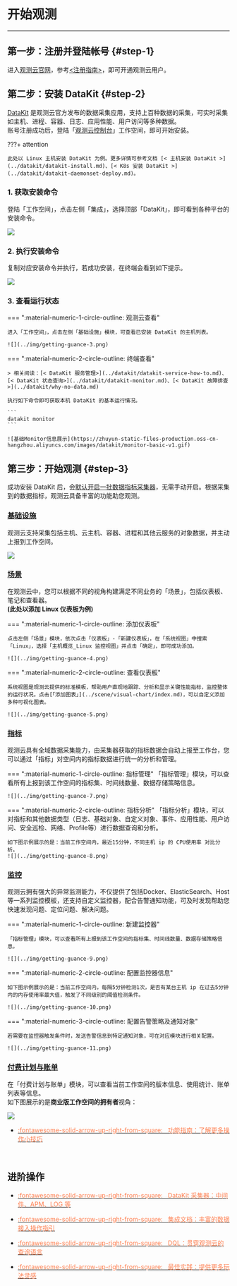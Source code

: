 # 开始观测
---

## 第一步：注册并登陆帐号 {#step-1}

进入[观测云官网](https://www.guance.com/)，参考[<注册指南>](../billing/commercial-register.md)，即可开通观测云用户。

## 第二步：安装 DataKit {#step-2}

[DataKit](../datakit/datakit-arch.md) 是观测云官方发布的数据采集应用，支持上百种数据的采集，可实时采集如主机、进程、容器、日志、应用性能、用户访问等多种数据。<br/>
账号注册成功后，登陆「[观测云控制台](https://console.guance.com/)」工作空间，即可开始安装。

???+ attention

    此处以 Linux 主机安装 DataKit 为例。更多详情可参考文档 [< 主机安装 DataKit >](../datakit/datakit-install.md)、[< K8s 安装 DataKit >](../datakit/datakit-daemonset-deploy.md)。

### 1. 获取安装命令

登陆「工作空间」，点击左侧「集成」，选择顶部「DataKit」，即可看到各种平台的安装命令。

![](../img/getting-guance-1.png)

### 2. 执行安装命令

复制对应安装命令并执行，若成功安装，在终端会看到如下提示。

![](../img/getting-guance-2.png)

### 3. 查看运行状态

<div class="grid" markdown>

=== ":material-numeric-1-circle-outline: 观测云查看"

    进入「工作空间」，点击左侧「基础设施」模块，可查看已安装 DataKit 的主机列表。

    ![](../img/getting-guance-3.png)

=== ":material-numeric-2-circle-outline: 终端查看"

    > 相关阅读：[< DataKit 服务管理>](../datakit/datakit-service-how-to.md)、[< DataKit 状态查询>](../datakit/datakit-monitor.md)、[< DataKit 故障排查>](../datakit/why-no-data.md)

    执行如下命令即可获取本机 DataKit 的基本运行情况。

    ```
    datakit monitor
    ```

    ![基础Monitor信息展示](https://zhuyun-static-files-production.oss-cn-hangzhou.aliyuncs.com/images/datakit/monitor-basic-v1.gif) 

</div>

## 第三步：开始观测 {#step-3}

成功安装 DataKit 后，会[默认开启一批数据指标采集器](../datakit/datakit-input-conf.md#default-enabled-inputs)，无需手动开启。根据采集到的数据指标，观测云具备丰富的功能助您观测。

### [基础设施](../infrastructure/index.md)

观测云支持采集包括主机、云主机、容器、进程和其他云服务的对象数据，并主动上报到工作空间。

![](../img/getting-guance-6.png)

### [场景](../scene/index.md)

在观测云中，您可以根据不同的视角构建满足不同业务的「场景」，包括仪表板、笔记和查看器。<br/>
**(此处以添加 Linux 仪表板为例)**

<div class="grid" markdown>

=== ":material-numeric-1-circle-outline: 添加仪表板"

    点击左侧「场景」模块，依次点击「仪表板」-「新建仪表板」，在「系统视图」中搜索「Linux」，选择「主机概览_Linux 监控视图」并点击「确定」，即可成功添加。

    ![](../img/getting-guance-4.png)

=== ":material-numeric-2-circle-outline: 查看仪表板"

    系统视图是观测云提供的标准模板，帮助用户直观地跟踪、分析和显示关键性能指标，监控整体的运行状况。点击[「添加图表」](../scene/visual-chart/index.md)，可以自定义添加多种可视化图表。

    ![](../img/getting-guance-5.png)

</div>


### [指标](../metrics/index.md)

观测云具有全域数据采集能力，由采集器获取的指标数据会自动上报至工作台，您可以通过「指标」对空间内的指标数据进行统一的分析和管理。

<div class="grid" markdown>

=== ":material-numeric-1-circle-outline: 指标管理"
    「指标管理」模块，可以查看所有上报到该工作空间的指标集、时间线数量、数据存储策略信息。

    ![](../img/getting-guance-7.png)

=== ":material-numeric-2-circle-outline: 指标分析"
    「指标分析」模块，可以对指标和其他数据类型（日志、基础对象、自定义对象、事件、应用性能、用户访问、安全巡检、网络、Profile等）进行数据查询和分析。

    如下图示例展示的是：当前工作空间内，最近15分钟，不同主机 ip 的 CPU使用率 对比分析。
    ![](../img/getting-guance-8.png)

</div>

### [监控](../monitoring/index.md)

观测云拥有强大的异常监测能力，不仅提供了包括Docker、ElasticSearch、Host等一系列监控模板，还支持自定义监控器，配合告警通知功能，可及时发现帮助您快速发现问题、定位问题、解决问题。

<div class="grid" markdown>

=== ":material-numeric-1-circle-outline: 新建监控器"

    「指标管理」模块，可以查看所有上报到该工作空间的指标集、时间线数量、数据存储策略信息。

    ![](../img/getting-guance-9.png)

=== ":material-numeric-2-circle-outline: 配置监控器信息"

    如下图示例展示的是：当前工作空间内，每隔5分钟检测1次，是否有某台主机 ip 在过去5分钟内的内存使用率最大值，触发了不同级别的阈值检测条件。

    ![](../img/getting-guance-10.png)

=== ":material-numeric-3-circle-outline: 配置告警策略及通知对象"

    若需要在监控器触发条件时，发送告警信息到特定通知对象，可在对应模块进行相关配置。

    ![](../img/getting-guance-11.png)

</div>

### [付费计划与账单](../billing/index.md)

在「付费计划与账单」模块，可以查看当前工作空间的版本信息、使用统计、账单列表等信息。<br/>
如下图展示的是**商业版工作空间的拥有者**视角：

![](../../billing/img/12.billing_1.png)


<div class="grid cards" markdown>

- [<font color="coral"> :fontawesome-solid-arrow-up-right-from-square: &nbsp; 功能指南：了解更多操作小技巧</font>](./function-details/explorer-search.md)

<br/>

</div>

## 进阶操作

<div class="grid cards" markdown>

- [<font color="coral"> :fontawesome-solid-arrow-up-right-from-square: &nbsp; DataKit 采集器：中间件、APM、LOG 等</font>](../datakit/datakit-input-conf.md)

- [<font color="coral"> :fontawesome-solid-arrow-up-right-from-square: &nbsp; 集成文档：丰富的数据接入操作指引</font>](../integrations/index.md)

- [<font color="coral"> :fontawesome-solid-arrow-up-right-from-square: &nbsp; DQL：贯穿观测云的查询语言</font>](../dql/query.md)

- [<font color="coral"> :fontawesome-solid-arrow-up-right-from-square: &nbsp; 最佳实践：提供更多玩法灵感</font>](../best-practices/index.md)

</div>

